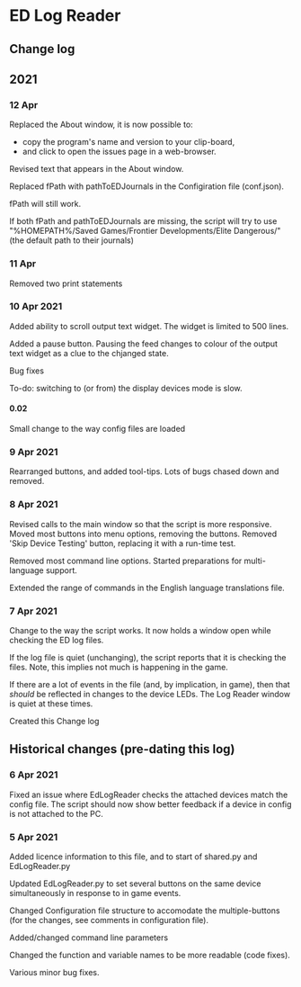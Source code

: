 # ED Log Reader
## Change log
## 2021
### 12 Apr
Replaced the About window, it is now possible to:
* copy the program's name and version to your clip-board, 
* and click to open the issues page in a web-browser.

Revised text that appears in the About window.


Replaced fPath with pathToEDJournals in the Configiration file (conf.json).

fPath will still work.

If both fPath and pathToEDJournals are missing, the script will try to use "%HOMEPATH%/Saved Games/Frontier Developments/Elite Dangerous/" (the default path to their journals)

### 11 Apr
Removed two print statements

### 10 Apr 2021
Added ability to scroll output text widget.  The widget is limited to 500 lines.

Added a pause button.  Pausing the feed changes to colour of the output text widget as a clue to the chjanged state.

Bug fixes

To-do: switching to (or from) the display devices mode is slow.

#### 0.02
Small change to the way config files are loaded

### 9 Apr 2021
Rearranged buttons, and added tool-tips.
Lots of bugs chased down and removed.

### 8 Apr 2021
Revised calls to the main window so that the script is more responsive.
Moved most buttons into menu options, removing the buttons.
Removed 'Skip Device Testing' button, replacing it with a run-time test.

Removed most command line options.
Started preparations for multi-language support.

Extended the range of commands in the English language translations file.

###  7 Apr 2021
Change to the way the script works.
It now holds a window open while checking the ED log files.

If the log file is quiet (unchanging), the script reports that it is checking the files.  Note, this implies not much is happening in the game.

If there are a lot of events in the file (and, by implication, in game), then that *should* be reflected in changes to the device LEDs.
The Log Reader window is quiet at these times.

Created this Change log

## Historical changes (pre-dating this log)

###  6 Apr 2021
Fixed an issue where EdLogReader checks the attached devices match the config file.
The script should now show better feedback if a device in config is not attached to the PC.


###  5 Apr 2021
Added licence information to this file, and to start of shared.py and EdLogReader.py

Updated EdLogReader.py to set several buttons on the same device simultaneously in response to in game events.

Changed Configuration file structure to accomodate the multiple-buttons (for the changes, see comments in configuration file).

Added/changed command line parameters

Changed the function and variable names to be more readable (code fixes).

Various minor bug fixes.
